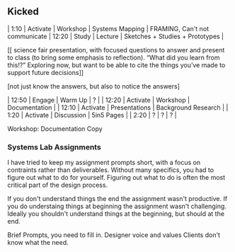 







## Kicked

| 1:10  | Activate | Workshop | Systems Mapping      |
FRAMING, Can't not communicate
| 12:20 | Study    | Lecture  | Sketches + Studies + Prototypes |

[[ science fair presentation, with focused questions to answer and present to class (to bring some emphasis to reflection). “What did you learn from this!?” Exploring now, but want to be able to cite the things you’ve made to support future decisions]]



[not just know the answers, but also to notice the answers]


| 12:50 | Engage   | Warm Up       | ?                   |
| 12:20 | Activate | Workshop      | Documentation       |
| 12:10 | Activate | Presentations | Background Research |
| 1:20  | Activate | Discussion    | 5in5 Pages          |
| 2:20  | ?        | ?             | ?                   |


Workshop: Documentation Copy 






### Systems Lab Assignments

I have tried to keep my assignment prompts short, with a focus on contraints rather than deliverables. Without many specifics, you had to figure out what to do for yourself. Figuring out what to do is often the most critical part of the design process.

If you don't understand things the end the assignment wasn't productive.
If you do understaing things at beginning the assignment wasn't challenging.
Ideally you shouldn't understand things at the beginning, but should at the end.


Brief Prompts, you need to fill in.
    Designer voice and values
    Clients don't know what the need.



